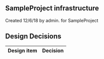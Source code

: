 ## SampleProject infrastructure

Created 12/6/18 by admin. for SampleProject


## Design Decisions
| Design item                | Decision|
| :----------------------------------- | :--------------------------------------------------------------------------------|

